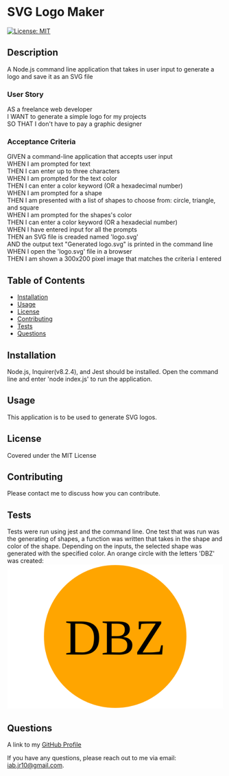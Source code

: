 
  <!-- Remove comments after generation as they are to be used as a guide to help get started-->
  # SVG Logo Maker

  [![License: MIT](https://img.shields.io/badge/License-MIT-yellow.svg)](https://opensource.org/licenses/MIT)

  ## Description
  A Node.js command line application that takes in user input to generate a logo and save it as an SVG file
  <!-- Provide a short description explaining the what, why, and how of your project. Use the following questions as a guide:

  - What was your motivation?
  - Why did you build this project?
  - What problem did it solve?
  - What did you learn? -->
### User Story
AS a freelance web developer  
I WANT to generate a simple logo for my projects  
SO THAT I don't have to pay a graphic designer

### Acceptance Criteria
GIVEN a command-line application that accepts user input  
WHEN I am prompted for text  
THEN I can enter up to three characters  
WHEN I am prompted for the text color  
THEN I can enter a color keyword (OR a hexadecimal number)  
WHEN I am prompted for a shape  
THEN I am presented with a list of shapes to choose from: circle, triangle, and square  
WHEN I am prompted for the shapes's color  
THEN I can enter a color keyword (OR a hexadecial number)  
WHEN I have entered input for all the prompts  
THEN an SVG file is creaded named 'logo.svg'  
AND the output text "Generated logo.svg" is printed in the command line  
WHEN I open the 'logo.svg' file in a browser  
THEN I am shown a 300x200 pixel image that matches the criteria I entered
  ## Table of Contents

  <!-- Add a table of contents to make it easy for users to find what they need -->
  - [Installation](#installation)
  - [Usage](#usage)
  - [License](#license)
  - [Contributing](#contributing)
  - [Tests](#tests)
  - [Questions](#questions)


  ## Installation
  Node.js, Inquirer(v8.2.4), and Jest should be installed. Open the command line and enter 'node index.js' to run the application.

  <!-- What are they steps required to install your project? Provide a step-by-step description of how to get the development environment running. -->

  ## Usage
  This application is to be used to generate SVG logos.

  <!-- Provide instructions and examples for use. Include screenshots as needed.

  To add a screenshot, create an "assets/images" folder in your repository and upload your screenshot to it. Then, using relative filepath, add it to your README using the following syntax:

  "md
  ![alt text](assets/images/screenshot.png)
  " -->
  ## License
  Covered under the MIT License


  <!-- The next section of a high-quality README file is the license. This lets other developer know what they can and cannot do with your project. If you need help choosing a license, refer to [https://choosealicense.com/](https://choosealicence.com/). -->


  ## Contributing
  Please contact me to discuss how you can contribute.

  <!-- If you would like other developers to contribute to your project, you can include guidelines
  for how they can do so. The Contributor Covenant(https://www.contributor-covenant.org/) is an
  industry standard, but you can always write your own.-->

  ## Tests
  Tests were run using jest and the command line. One test that was run was the generating of shapes, a function was written that takes in the shape and color of
  the shape. Depending on the inputs, the selected shape was generated with the specified color. An orange circle with the letters 'DBZ' was created: ![DBZ](examples/DBZ.svg)


  <!-- Go the extra mile and write tests for your application. Then provide examples on how to run them here. -->

  ## Questions
  A link to my [GitHub Profile](https://www.github.com/iab-19)

  If you have any questions, please reach out to me via email: iab.jr10@gmail.com.

